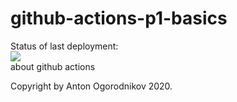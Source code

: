 # github-actions-p1-basics
Status of last deployment:<br>
<img src="https://github.com/antoniosf100/github-actions-p1-basics/workflows/My-GitHubActions-Basics/badge.svg?branch=master"><br>
about github actions

Copyright by Anton Ogorodnikov 2020.
